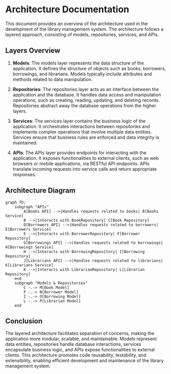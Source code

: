 # Architecture Documentation

This document provides an overview of the architecture used in the development of the library management system. The architecture follows a layered approach, consisting of models, repositories, services, and APIs.

## Layers Overview

1. **Models**: The models layer represents the data structure of the application. It defines the structure of objects such as books, borrowers, borrowings, and librarians. Models typically include attributes and methods related to data manipulation.

2. **Repositories**: The repositories layer acts as an interface between the application and the database. It handles data access and manipulation operations, such as creating, reading, updating, and deleting records. Repositories abstract away the database operations from the higher layers.

3. **Services**: The services layer contains the business logic of the application. It orchestrates interactions between repositories and implements complex operations that involve multiple data entities. Services ensure that business rules are enforced and data integrity is maintained.

4. **APIs**: The APIs layer provides endpoints for interacting with the application. It exposes functionalities to external clients, such as web browsers or mobile applications, via RESTful API endpoints. APIs translate incoming requests into service calls and return appropriate responses.

## Architecture Diagram

```mermaid
graph TD;
    subgraph "APIs"
        A[Books API] -->|Handles requests related to books| B[Books Service]
        B -->|Interacts with BookRepository| C[Book Repository]
        D[Borrowers API] -->|Handles requests related to borrowers| E[Borrowers Service]
        E -->|Interacts with BorrowerRepository| F[Borrower Repository]
        G[Borrowings API] -->|Handles requests related to borrowings| H[Borrowings Service]
        H -->|Interacts with BorrowingRepository| I[Borrowing Repository]
        J[Librarians API] -->|Handles requests related to librarians| K[Librarians Service]
        K -->|Interacts with LibrarianRepository| L[Librarian Repository]
    end
    subgraph "Models & Repositories"
        C -.-> M[Book Model]
        F -.-> N[Borrower Model]
        I -.-> O[Borrowing Model]
        L -.-> P[Librarian Model]
    end
```

## Conclusion

The layered architecture facilitates separation of concerns, making the application more modular, scalable, and maintainable. Models represent data entities, repositories handle database interactions, services encapsulate business logic, and APIs expose functionalities to external clients. This architecture promotes code reusability, testability, and extensibility, enabling efficient development and maintenance of the library management system.
